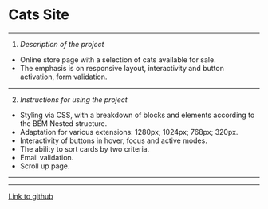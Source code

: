 # Cats Site

------
1. *Description of the project*
* Online store page with a selection of cats available for sale.
* The emphasis is on responsive layout, interactivity and button activation, form validation.
------
2. *Instructions for using the project*
* Styling via CSS, with a breakdown of blocks and elements according to the BEM Nested structure.
* Adaptation for various extensions: 1280px; 1024px; 768px; 320px.
* Interactivity of buttons in hover, focus and active modes.
* The ability to sort cards by two criteria.
* Email validation.
* Scroll up page.
------

------
 [Link to github](https://michelle-jdia.github.io/cats-site/)